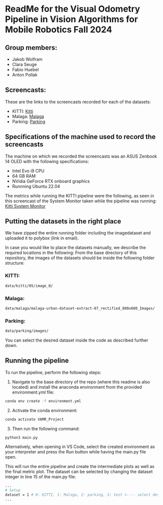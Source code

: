# ReadMe for the Visual Odometry Pipeline in Vision Algorithms for Mobile Robotics Fall 2024

## Group members:
- Jakob Wolfram
- Clara Seuge
- Fabio Huebel
- Anton Pollak

## Screencasts:
These are the links to the screencasts recorded for each of the datasets:

- KITTI: [Kitti](https://youtu.be/iMiLZzel61M)
- Malaga: [Malaga](https://youtu.be/ksQePvSiVzQ)
- Parking: [Parking](https://youtu.be/6iXwq24SfQY)

## Specifications of the machine used to record the screencasts
The machine on which we recorded the screencasts was an ASUS Zenbook 14 OLED with the following specifications:
- Intel Evo i9 CPU
- 64 GB RAM
- NVidia GeForce RTX onboard graphics
- Runnning Ubuntu 22.04

The metrics while running the KITTI pipeline were the following, as seen in this screencast of the System Monitor taken while the pipeline was running:
[Kitti System Monitor](https://youtu.be/w8Ba_fKGgv0)

## Putting the datasets in the right place
We have zipped the entire running folder including the imagedataset and uploaded it to polybox (link in email).

In case you would like to place the datasets manually, we describe the required locations in the following:
From the base directory of this repository, the images of the datasets should be inside the following folder structure:

### KITTI:
```bash
data/kitti/05/image_0/
```
### Malaga:
```bash
data/malaga/malaga-urban-dataset-extract-07_rectified_800x600_Images/
```
### Parking:
```bash
data/parking/images/
```

You can select the desired dataset inside the code as described further down.

## Running the pipeline
To run the pipeline, perform the following steps:
1. Navigate to the base directory of the repo (where this readme is also located) and install the anaconda environment from the provided environment.yml file:

```bash
conda env create -f environment.yml
```

2. Activate the conda environment:
```bash
conda activate VAMR_Project
```

3. Then run the following command:
```bash
python3 main.py
```

Alternatively, when opening in VS Code, select the created environment as your interpreter and press the Run button while having the main.py file open.

This will run the entire pipeline and create the intermediate plots as well as the final metric plot.
The dataset can be selected by changing the dataset integer in line 15 of the main.py file:
```bash
...
# Setup
dataset = 1 # 0: KITTI, 1: Malaga, 2: parking, 3: test <---- select desired dataset here
...
```
